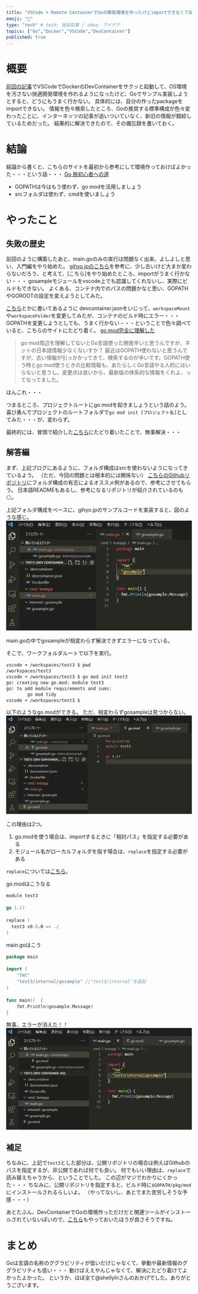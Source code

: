 ```yaml
---
title: "VSCode + Remote ContainerでGoの開発環境を作ったけどimportできなくて悩んだ話"
emoji: "🐷"
type: "tech" # tech: 技術記事 / idea: アイデア
topics: ["Go","Docker","VSCode","DevContainer"]
published: true
---
```

# 概要
[前回の記事](https://zenn.dev/kazuu/articles/fa84bec08f855b)でVSCodeでDockerのDevContainerをサクッと起動して、OS環境を汚さない快適開発環境を作れるようになったけど、Goでサンプル実装しようとすると、どうにもうまく行かない。
具体的には、自分の作ったpackageをimportできない。
情報を色々検索したところ、Goの推奨する標準構成が色々変わったことに、インターネッツの記事が追いついていなく、新旧の情報が錯綜しているためだった。
結果的に解決できたので、その備忘録を書いておく。

# 結論
結論から書くと、こちらのサイトを最初から参考にして環境作っておけばよかった・・・という話・・・
[Go 脱初心者への道](https://zenn.dev/shellyln/articles/b2992891f8f3f9381025#1.-%E3%83%91%E3%83%83%E3%82%B1%E3%83%BC%E3%82%B8%E4%BD%9C%E6%88%90%E3%83%BB%E3%83%91%E3%83%83%E3%82%B1%E3%83%BC%E3%82%B8%E7%AE%A1%E7%90%86)

* GOPATHは今はもう使わず、go modを活用しましょう
* srcフォルダは使わず、cmdを使いましょう

# やったこと

## 失敗の歴史
前回のように構築したあと、main.goのみの実行は問題なく出来、よしよしと思い、入門編をやり始めた。
[gihyo.jpのこちら](https://qiita.com/tenntenn/items/0e33a4959250d1a55045)を参考に、少し古いけど大まか変わらないだろう、と考えて、[こちら]をやり始めたところ、importがうまく行かない・・・
gosampleモジュールをvscode上でも認識してくれないし、実際にビルドもできない。
よくある、コンテナ内でのパスの問題かなと思い、GOPATHやGOROOTの設定を変えようとしてみた。

[こちら](https://dev.classmethod.jp/articles/vscode-remote-containers-golang/#toc-7)とかに書いてあるように
devcontainer.jsonをいじって、`workspaceMount`や`workspaceFolder`を変更してみたが、コンテナのビルド時にエラー・・・
GOPATHを変更しようとしても、うまく行かない・・・ということで色々調べていると、こちらのサイトにたどり着く。
[go mod完全に理解した](https://zenn.dev/optimisuke/articles/105feac3f8e726830f8c)

> go mod周辺を理解してないとGo言語使った開発辛いと思うんですが、ネットの日本語情報少なくないすか？
最近はGOPATH使わないと思うんですが、古い情報が引っかかってきて、検索するのが辛いです。GOPATH使う時とgo mod使うときの比較情報も、あたらしくGo言語やる人的にはいらないと思うし。変更点は良いから、最新版の体系的な情報をくれよ、ってなってました。

ほんこれ・・・

つまるところ、プロジェクトルートにgo.modを起きましょうという話のよう。
喜び勇んでプロジェクトのルートフォルダで`go mod init [プロジェクト名]`としてみた・・・が、変わらず。

最終的には、冒頭で紹介した[こちら](https://zenn.dev/shellyln/articles/b2992891f8f3f9381025#1.-%E3%83%91%E3%83%83%E3%82%B1%E3%83%BC%E3%82%B8%E4%BD%9C%E6%88%90%E3%83%BB%E3%83%91%E3%83%83%E3%82%B1%E3%83%BC%E3%82%B8%E7%AE%A1%E7%90%86)にたどり着いたことで、無事解決・・・


## 解答編
まず、上記ブログにあるように、フォルダ構成はsrcを使わないようになってきているよう。
（ただ、今回の問題とは根本的には関係ない）
[こちらのGithubリポジトリ](https://github.com/golang-standards/project-layout/blob/master/README_ja.md)にフォルダ構成の有志によるオススメ例があるので、参考にさせてもらう。
日本語READMEもあるし、参考になるリポジトリが紹介されているのも◎。

上記フォルダ構成をベースに、gihyo.jpのサンプルコードを実装すると、図のような感じ。
![](/images/5d1bdff134edf8/5d1bdff134edf8_1.png)


main.goの中でgosampleが相変わらず解決できずエラーになっている。

そこで、ワークフォルダルートで以下を実行。

```shell
vscode ➜ /workspaces/test3 $ pwd
/workspaces/test3
vscode ➜ /workspaces/test3 $ go mod init test3
go: creating new go.mod: module test3
go: to add module requirements and sums:
        go mod tidy
vscode ➜ /workspaces/test3 $ 
```

以下のようなgo.modができる。
ただ、相変わらずgosampleは見つからない。
![](/images/5d1bdff134edf8/5d1bdff134edf8_2.png)


この理由は2つ。
1. go.modを使う場合は、importするときに「相対パス」を指定する必要がある
2. モジュール名がローカルフォルダを指す場合は、`replace`を指定する必要がある

`replace`については[こちら](https://zenn.dev/shellyln/articles/b2992891f8f3f9381025#1.-b.-%E3%81%93%E3%82%8C%E3%81%8B%E3%82%89%E5%A7%8B%E3%82%81%E3%82%8B%E3%83%97%E3%83%AD%E3%82%B8%E3%82%A7%E3%82%AF%E3%83%88%E3%81%A7%E3%81%AF%E3%80%81%E6%9C%80%E5%88%9D%E3%81%8B%E3%82%89%E6%96%B0%E3%81%97%E3%81%84%E3%83%91%E3%83%83%E3%82%B1%E3%83%BC%E3%82%B8%E7%AE%A1%E7%90%86%E3%82%B7%E3%82%B9%E3%83%86%E3%83%A0%E3%81%A7%E3%81%82%E3%82%8B-go-modules-%E3%82%92%E4%BD%BF%E3%81%86)。

go.modはこうなる

```go
module test3

go 1.17

replace (
  test3 v0.0.0 => ./
)
```

main.goはこう

```go
package main

import (
	"fmt"
	"test3/internal/gosample" //"test3/internal"を追記
)

func main()  {
	fmt.Println(gosample.Message)
}
```

無事、エラーが消えた！！
![](/images/5d1bdff134edf8/5d1bdff134edf8_3.png)

## 補足
ちなみに、上記で`test3`とした部分は、公開リポジトリの場合は例えばGithubのパスを指定するが、非公開であれば何でも良い。
何でもいい理由は、`replace`で読み替えちゃうから、ということでした。
この辺がマジでわかりにくかった・・・
ちなみに、公開リポジトリを指定すると、ビルド時に`$GOPATH/pkg/mod`にインストールされるらしいよ。
（やってないし、あとでまた苦労しそうな予感・・・）

あとたぶん、DevContainerでGoの環境作っただけだと関連ツールがインストールされていないぽいので、[こちら](https://zenn.dev/tomi/articles/2020-10-22-go-docker#%E8%A3%9C%E5%AE%8C%E3%83%84%E3%83%BC%E3%83%AB%E3%81%AE%E3%82%A4%E3%83%B3%E3%82%B9%E3%83%88%E3%83%BC%E3%83%AB)もやっておいたほうが良さそうですね。

# まとめ
Goは言語の名称のググラビリティが低いだけじゃなくて、挙動や最新情報のググラビリティも低い・・・
動けばええやんじゃなくて、解決にたどり着けてよかったよかった。
というか、ほぼ全て@shellylnさんのおかげでした。ありがとうございます。
